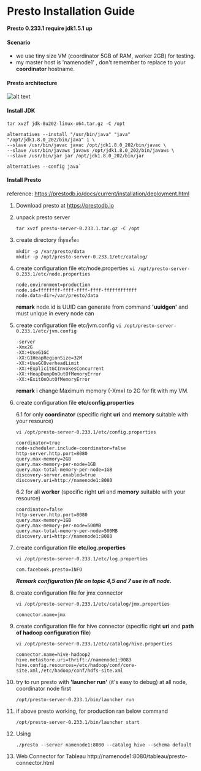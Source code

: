 # Presto Installation Guide

**Presto 0.233.1 require jdk1.5.1 up**

#### Scenario

- we use tiny size VM (coordinator 5GB  of RAM, worker 2GB) for testing. 
- my master host is 'namenode1' , don't remember to replace to your **coordinator** hostname.

#### Presto architecture
![alt text](https://prestodb.io/static/presto-overview.png "presto architecture")


#### Install JDK

```
tar xvzf jdk-8u202-linux-x64.tar.gz -C /opt

alternatives --install "/usr/bin/java" "java" "/opt/jdk1.8.0_202/bin/java" 1 \
--slave /usr/bin/javac javac /opt/jdk1.8.0_202/bin/javac \
--slave /usr/bin/javaws javaws /opt/jdk1.8.0_202/bin/javaws \
--slave /usr/bin/jar jar /opt/jdk1.8.0_202/bin/jar

alternatives --config java`
```
#### Install Presto

reference: https://prestodb.io/docs/current/installation/deployment.html

1. Download presto at https://prestodb.io

2. unpack presto server

    `tar xvzf presto-server-0.233.1.tar.gz -C /opt`

3. create directory ที่ทุกเครื่อง
    ```
    mkdir -p /var/presto/data
    mkdir -p /opt/presto-server-0.233.1/etc/catalog/
    ```

4. create configuration file  etc/node.properties 
    `vi /opt/presto-server-0.233.1/etc/node.properties`

    ```
    node.environment=production
    node.id=ffffffff-ffff-ffff-ffff-ffffffffffff
    node.data-dir=/var/presto/data
    ```
    **remark** node.id is UUID can generate from command **'uuidgen'** and must unique in every node can


5. create configuration file  etc/jvm.config
    `vi /opt/presto-server-0.233.1/etc/jvm.config`

   ```
   -server
   -Xmx2G
   -XX:+UseG1GC
   -XX:G1HeapRegionSize=32M
   -XX:+UseGCOverheadLimit
   -XX:+ExplicitGCInvokesConcurrent
   -XX:+HeapDumpOnOutOfMemoryError
   -XX:+ExitOnOutOfMemoryError
   ```
   **remark** i change Maximum memory (-Xmx) to 2G for fit with my VM.

6. create configuration file  **etc/config.properties**

    6.1 for only **coordinator** (specific right **uri** and **memory** suitable with your resource)

    `vi /opt/presto-server-0.233.1/etc/config.properties`

    ```
    coordinator=true
    node-scheduler.include-coordinator=false
    http-server.http.port=8080
    query.max-memory=2GB
    query.max-memory-per-node=1GB
    query.max-total-memory-per-node=1GB
    discovery-server.enabled=true
    discovery.uri=http://namenode1:8080
    ```

    6.2 for all **worker** (specific right **uri** and **memory** suitable with your resource)

    ```
    coordinator=false
    http-server.http.port=8080
    query.max-memory=1GB
    query.max-memory-per-node=500MB
    query.max-total-memory-per-node=500MB
    discovery.uri=http://namenode1:8080
    ```

7. create configuration file **etc/log.properties**

    `vi /opt/presto-server-0.233.1/etc/log.properties`

    `com.facebook.presto=INFO`

    ***Remark  configuration file on topic 4,5 and 7 use in all node.***

8. create configuration file for jmx connector

    `vi /opt/presto-server-0.233.1/etc/catalog/jmx.properties` 

    `connector.name=jmx`

9. create configuration file for hive connector (specific right **uri** and **path of hadoop configuration file**)

    `vi /opt/presto-server-0.233.1/etc/catalog/hive.properties`

    ```
    connector.name=hive-hadoop2
    hive.metastore.uri=thrift://namenode1:9083
    hive.config.resources=/etc/hadoop/conf/core-site.xml,/etc/hadoop/conf/hdfs-site.xml
    ```

10. try to run presto with **'launcher run'** (it's easy to debug) at all node, coordinator node first 

    `/opt/presto-server-0.233.1/bin/launcher run`

11. if above presto working, for production ran below command  

     `/opt/presto-server-0.233.1/bin/launcher start`

12. Using

     `./presto --server namenode1:8080 --catalog hive --schema default`

13. Web Connector for Tableau
     http://namenode1:8080/tableau/presto-connector.html